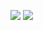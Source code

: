 [![](https://images.microbadger.com/badges/image/feugene/nginx.svg)](https://microbadger.com/images/feugene/nginx)
[![](https://images.microbadger.com/badges/version/feugene/nginx.svg)](https://microbadger.com/images/feugene/nginx)
